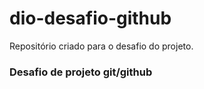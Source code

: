 # dio-desafio-github
Repositório criado para o desafio do projeto.

### Desafio de projeto git/github
